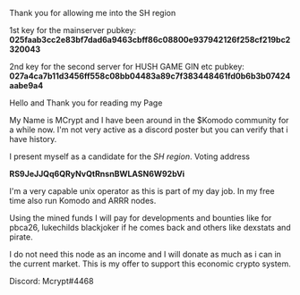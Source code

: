Thank you for allowing me into the SH region

1st key for the mainserver
pubkey: **025faab3cc2e83bf7dad6a9463cbff86c08800e937942126f258cf219bc2320043**

2nd key for the second server for HUSH GAME GIN etc
pubkey: **027a4ca7b11d3456ff558c08bb04483a89c7f383448461fd0b6b3b07424aabe9a4**


Hello and Thank you for reading my Page

My Name is MCrypt and I have been around in the $Komodo community for a while now.
I'm not very active as a discord poster but you can verify that i have history.

I present myself as a candidate for the *SH region*. Voting address

**RS9JeJJQq6QRyNvQtRnsnBWLASN6W92bVi**

I'm a very capable unix operator as this is part of my day job. In my free time also run Komodo and ARRR nodes.

Using the mined funds I will pay for developments and bounties like for pbca26, lukechilds blackjoker if he comes back and others like dexstats and pirate.

I do not need this node as an income and I will donate as much as i can in the current market. This is my offer to support this economic crypto system.

Discord: Mcrypt#4468
